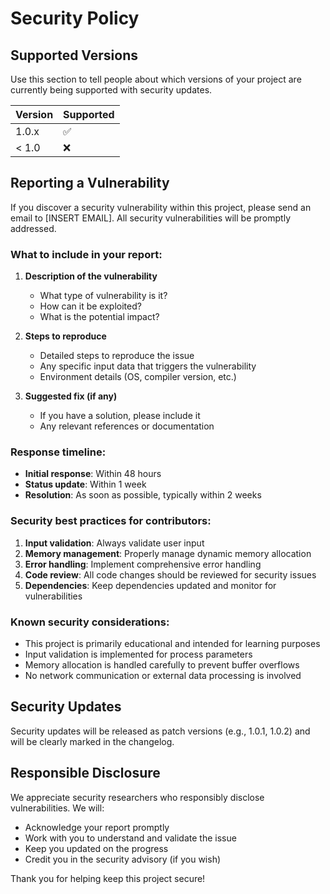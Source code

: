 # Security Policy

## Supported Versions

Use this section to tell people about which versions of your project are
currently being supported with security updates.

| Version | Supported          |
| ------- | ------------------ |
| 1.0.x   | :white_check_mark: |
| < 1.0   | :x:                |

## Reporting a Vulnerability

If you discover a security vulnerability within this project, please send an email to [INSERT EMAIL]. All security vulnerabilities will be promptly addressed.

### What to include in your report:

1. **Description of the vulnerability**
   - What type of vulnerability is it?
   - How can it be exploited?
   - What is the potential impact?

2. **Steps to reproduce**
   - Detailed steps to reproduce the issue
   - Any specific input data that triggers the vulnerability
   - Environment details (OS, compiler version, etc.)

3. **Suggested fix (if any)**
   - If you have a solution, please include it
   - Any relevant references or documentation

### Response timeline:

- **Initial response**: Within 48 hours
- **Status update**: Within 1 week
- **Resolution**: As soon as possible, typically within 2 weeks

### Security best practices for contributors:

1. **Input validation**: Always validate user input
2. **Memory management**: Properly manage dynamic memory allocation
3. **Error handling**: Implement comprehensive error handling
4. **Code review**: All code changes should be reviewed for security issues
5. **Dependencies**: Keep dependencies updated and monitor for vulnerabilities

### Known security considerations:

- This project is primarily educational and intended for learning purposes
- Input validation is implemented for process parameters
- Memory allocation is handled carefully to prevent buffer overflows
- No network communication or external data processing is involved

## Security Updates

Security updates will be released as patch versions (e.g., 1.0.1, 1.0.2) and will be clearly marked in the changelog.

## Responsible Disclosure

We appreciate security researchers who responsibly disclose vulnerabilities. We will:

- Acknowledge your report promptly
- Work with you to understand and validate the issue
- Keep you updated on the progress
- Credit you in the security advisory (if you wish)

Thank you for helping keep this project secure! 